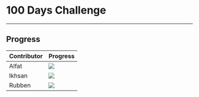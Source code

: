 # 100 Days Challenge
----------
## Progress

| Contributor             | Progress                                                                |
| ----------------- | ------------------------------------------------------------------ |
| Alfat | ![](https://geps.dev/progress/40) |
| Ikhsan | ![](https://geps.dev/progress/40)  |
| Rubben | ![](https://geps.dev/progress/38)  |


